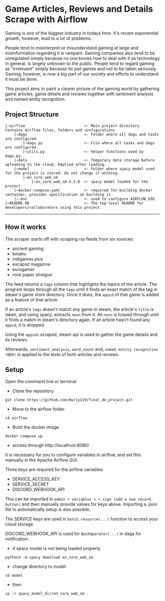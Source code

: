# Game Articles, Reviews and Details Scrape with Airflow
Gaming is one of the biggest industry in todays time. It's recent exponential growth, however, lead to a lot of problems. 

People tend to misinterpret or misunderstand gaming at large and misinformation regarding it is rampant.
Gaming companies also tend to be unregulated simply because no one knows how to deal with it as technology in general, is largely unknown to the public.
People tend to regard gaming as "irrelevant" simply because its just games and not to be taken seriously. Gaming, however, is now a big part of our society and efforts to understand it must be done.

This project aims to paint a clearer picture of the gaming world by gathering game articles, game details and reviews together with sentiment analysis and named entity recognition.
    


## Project Structure
    |—airflow                           <- Main project directory. Contains Airflow files, folders and configurations
        |—dags                          <- Folder where all dags and tasks are configured.
            |—dags.py                   <- File where all tasks and dags are configured.
            |—utils.py                  <- helper functions used by dags.py.
        |—data                          <- Temporary data storage before uploading to the cloud. Emptied after loading.
        |—model                         <- Folder where spacy model used for the project is stored. Do not change if working.
            |—en_core_web_sm
                |—en_core_web_sm-3.3.0  <- spacy model loaded for the project.
        |—docker-compose.yaml           <- required for building docker container, provides specification on building it.
        |—.env                          <- used to configure AIRFLOW_UID
    |—README.MD                         <- The top-level README for developers/collaborators using this project.
---

## How it works

The scraper starts off with scraping rss feeds from six sources:

- ancient gaming
- kotaku
- indigames plus
- escapist magazine
- eurogamer
- rock paper shotgun

The feed returns a `tags` column that highlights the topics of the article. The program loops through all the `tags` until it finds an exact match of the tag in steam's game store directory. Once it does, the `appid` of that game is added as a feature of that article.

If an article's `tags` doesn't match any game in steam, the article's `title` is taken, and using spacy, extracts `noun` from it. All `noun` is looped through until it finds a match in steam's directory again. If an article hasn't found any `appid`, it is dropped.

Using the `appids` scraped, steam api is used to gather the game details and its reviews.

Afterwards, `sentiment_analysis`, `word_count` and, `named entity recognition (NER)` is applied to the texts of both articles and reviews.

## Setup 
Open the command line or terminal

- Clone the repository

```
git clone https://github.com/Hurly119/final_de_project.git
```

- Move to the airflow folder

```
cd airflow
```

- Build the docker image

```
docker compose up
```

- access through http://localhost:8080/

It is necessary for you to configure variables in airflow, and set this manually in the Apache Airflow GUI.

Three keys are required for the airflow variables:
- SERVICE_ACCESS_KEY
- SERVICE_SECRET
- DISCORD_WEBHOOK_API

This can be imported in `admin > variables > + sign (add a new record button)` and then manually provide values for keys above.
Importing a .json file to automatically setup is also possible.

The SERVICE keys are used in `boto3.resource(...)` function to access your cloud storage.

DISCORD_WEBHOOK_API is used for `BashOperator(...)` in dags for notification.   

- if spacy model is not being loaded properly

```
python3 -m spacy download en_core_web_sm
```
- change directory to model

```
cd model
```
- then

```
cp -r spacy_model_dir/en_core_web_sm .
```

